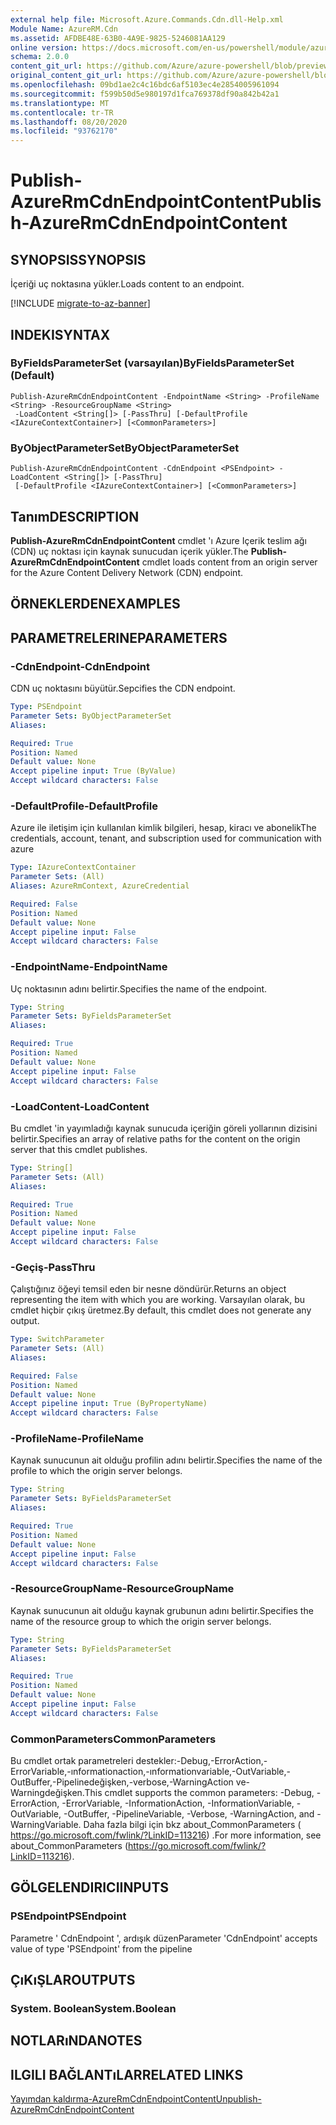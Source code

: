 ```yaml
---
external help file: Microsoft.Azure.Commands.Cdn.dll-Help.xml
Module Name: AzureRM.Cdn
ms.assetid: AFDBE48E-63B0-4A9E-9825-5246081AA129
online version: https://docs.microsoft.com/en-us/powershell/module/azurerm.cdn/publish-azurermcdnendpointcontent
schema: 2.0.0
content_git_url: https://github.com/Azure/azure-powershell/blob/preview/src/ResourceManager/Cdn/Commands.Cdn/help/Publish-AzureRmCdnEndpointContent.md
original_content_git_url: https://github.com/Azure/azure-powershell/blob/preview/src/ResourceManager/Cdn/Commands.Cdn/help/Publish-AzureRmCdnEndpointContent.md
ms.openlocfilehash: 09bd1ae2c4c16bdc6af5103ec4e2854005961094
ms.sourcegitcommit: f599b50d5e980197d1fca769378df90a842b42a1
ms.translationtype: MT
ms.contentlocale: tr-TR
ms.lasthandoff: 08/20/2020
ms.locfileid: "93762170"
---
```

# <span data-ttu-id="60f4c-101">Publish-AzureRmCdnEndpointContent</span><span class="sxs-lookup"><span data-stu-id="60f4c-101">Publish-AzureRmCdnEndpointContent</span></span>

## <span data-ttu-id="60f4c-102">SYNOPSIS</span><span class="sxs-lookup"><span data-stu-id="60f4c-102">SYNOPSIS</span></span>
<span data-ttu-id="60f4c-103">İçeriği uç noktasına yükler.</span><span class="sxs-lookup"><span data-stu-id="60f4c-103">Loads content to an endpoint.</span></span>

[!INCLUDE [migrate-to-az-banner](../../includes/migrate-to-az-banner.md)]

## <span data-ttu-id="60f4c-104">INDEKI</span><span class="sxs-lookup"><span data-stu-id="60f4c-104">SYNTAX</span></span>

### <span data-ttu-id="60f4c-105">ByFieldsParameterSet (varsayılan)</span><span class="sxs-lookup"><span data-stu-id="60f4c-105">ByFieldsParameterSet (Default)</span></span>
```
Publish-AzureRmCdnEndpointContent -EndpointName <String> -ProfileName <String> -ResourceGroupName <String>
 -LoadContent <String[]> [-PassThru] [-DefaultProfile <IAzureContextContainer>] [<CommonParameters>]
```

### <span data-ttu-id="60f4c-106">ByObjectParameterSet</span><span class="sxs-lookup"><span data-stu-id="60f4c-106">ByObjectParameterSet</span></span>
```
Publish-AzureRmCdnEndpointContent -CdnEndpoint <PSEndpoint> -LoadContent <String[]> [-PassThru]
 [-DefaultProfile <IAzureContextContainer>] [<CommonParameters>]
```

## <span data-ttu-id="60f4c-107">Tanım</span><span class="sxs-lookup"><span data-stu-id="60f4c-107">DESCRIPTION</span></span>
<span data-ttu-id="60f4c-108">**Publish-AzureRmCdnEndpointContent** cmdlet 'ı Azure Içerik teslim ağı (CDN) uç noktası için kaynak sunucudan içerik yükler.</span><span class="sxs-lookup"><span data-stu-id="60f4c-108">The **Publish-AzureRmCdnEndpointContent** cmdlet loads content from an origin server for the Azure Content Delivery Network (CDN) endpoint.</span></span>

## <span data-ttu-id="60f4c-109">ÖRNEKLERDEN</span><span class="sxs-lookup"><span data-stu-id="60f4c-109">EXAMPLES</span></span>

## <span data-ttu-id="60f4c-110">PARAMETRELERINE</span><span class="sxs-lookup"><span data-stu-id="60f4c-110">PARAMETERS</span></span>

### <span data-ttu-id="60f4c-111">-CdnEndpoint</span><span class="sxs-lookup"><span data-stu-id="60f4c-111">-CdnEndpoint</span></span>
<span data-ttu-id="60f4c-112">CDN uç noktasını büyütür.</span><span class="sxs-lookup"><span data-stu-id="60f4c-112">Sepcifies the CDN endpoint.</span></span>

```yaml
Type: PSEndpoint
Parameter Sets: ByObjectParameterSet
Aliases: 

Required: True
Position: Named
Default value: None
Accept pipeline input: True (ByValue)
Accept wildcard characters: False
```

### <span data-ttu-id="60f4c-113">-DefaultProfile</span><span class="sxs-lookup"><span data-stu-id="60f4c-113">-DefaultProfile</span></span>
<span data-ttu-id="60f4c-114">Azure ile iletişim için kullanılan kimlik bilgileri, hesap, kiracı ve abonelik</span><span class="sxs-lookup"><span data-stu-id="60f4c-114">The credentials, account, tenant, and subscription used for communication with azure</span></span>

```yaml
Type: IAzureContextContainer
Parameter Sets: (All)
Aliases: AzureRmContext, AzureCredential

Required: False
Position: Named
Default value: None
Accept pipeline input: False
Accept wildcard characters: False
```

### <span data-ttu-id="60f4c-115">-EndpointName</span><span class="sxs-lookup"><span data-stu-id="60f4c-115">-EndpointName</span></span>
<span data-ttu-id="60f4c-116">Uç noktasının adını belirtir.</span><span class="sxs-lookup"><span data-stu-id="60f4c-116">Specifies the name of the endpoint.</span></span>

```yaml
Type: String
Parameter Sets: ByFieldsParameterSet
Aliases: 

Required: True
Position: Named
Default value: None
Accept pipeline input: False
Accept wildcard characters: False
```

### <span data-ttu-id="60f4c-117">-LoadContent</span><span class="sxs-lookup"><span data-stu-id="60f4c-117">-LoadContent</span></span>
<span data-ttu-id="60f4c-118">Bu cmdlet 'in yayımladığı kaynak sunucuda içeriğin göreli yollarının dizisini belirtir.</span><span class="sxs-lookup"><span data-stu-id="60f4c-118">Specifies an array of relative paths for the content on the origin server that this cmdlet publishes.</span></span>

```yaml
Type: String[]
Parameter Sets: (All)
Aliases: 

Required: True
Position: Named
Default value: None
Accept pipeline input: False
Accept wildcard characters: False
```

### <span data-ttu-id="60f4c-119">-Geçiş</span><span class="sxs-lookup"><span data-stu-id="60f4c-119">-PassThru</span></span>
<span data-ttu-id="60f4c-120">Çalıştığınız öğeyi temsil eden bir nesne döndürür.</span><span class="sxs-lookup"><span data-stu-id="60f4c-120">Returns an object representing the item with which you are working.</span></span>
<span data-ttu-id="60f4c-121">Varsayılan olarak, bu cmdlet hiçbir çıkış üretmez.</span><span class="sxs-lookup"><span data-stu-id="60f4c-121">By default, this cmdlet does not generate any output.</span></span>

```yaml
Type: SwitchParameter
Parameter Sets: (All)
Aliases: 

Required: False
Position: Named
Default value: None
Accept pipeline input: True (ByPropertyName)
Accept wildcard characters: False
```

### <span data-ttu-id="60f4c-122">-ProfileName</span><span class="sxs-lookup"><span data-stu-id="60f4c-122">-ProfileName</span></span>
<span data-ttu-id="60f4c-123">Kaynak sunucunun ait olduğu profilin adını belirtir.</span><span class="sxs-lookup"><span data-stu-id="60f4c-123">Specifies the name of the profile to which the origin server belongs.</span></span>

```yaml
Type: String
Parameter Sets: ByFieldsParameterSet
Aliases: 

Required: True
Position: Named
Default value: None
Accept pipeline input: False
Accept wildcard characters: False
```

### <span data-ttu-id="60f4c-124">-ResourceGroupName</span><span class="sxs-lookup"><span data-stu-id="60f4c-124">-ResourceGroupName</span></span>
<span data-ttu-id="60f4c-125">Kaynak sunucunun ait olduğu kaynak grubunun adını belirtir.</span><span class="sxs-lookup"><span data-stu-id="60f4c-125">Specifies the name of the resource group to which the origin server belongs.</span></span>

```yaml
Type: String
Parameter Sets: ByFieldsParameterSet
Aliases: 

Required: True
Position: Named
Default value: None
Accept pipeline input: False
Accept wildcard characters: False
```

### <span data-ttu-id="60f4c-126">CommonParameters</span><span class="sxs-lookup"><span data-stu-id="60f4c-126">CommonParameters</span></span>
<span data-ttu-id="60f4c-127">Bu cmdlet ortak parametreleri destekler:-Debug,-ErrorAction,-ErrorVariable,-ınformationaction,-ınformationvariable,-OutVariable,-OutBuffer,-Pipelinedeğişken,-verbose,-WarningAction ve-Warningdeğişken.</span><span class="sxs-lookup"><span data-stu-id="60f4c-127">This cmdlet supports the common parameters: -Debug, -ErrorAction, -ErrorVariable, -InformationAction, -InformationVariable, -OutVariable, -OutBuffer, -PipelineVariable, -Verbose, -WarningAction, and -WarningVariable.</span></span> <span data-ttu-id="60f4c-128">Daha fazla bilgi için bkz about_CommonParameters ( https://go.microsoft.com/fwlink/?LinkID=113216) .</span><span class="sxs-lookup"><span data-stu-id="60f4c-128">For more information, see about_CommonParameters (https://go.microsoft.com/fwlink/?LinkID=113216).</span></span>

## <span data-ttu-id="60f4c-129">GÖLGELENDIRICI</span><span class="sxs-lookup"><span data-stu-id="60f4c-129">INPUTS</span></span>

### <span data-ttu-id="60f4c-130">PSEndpoint</span><span class="sxs-lookup"><span data-stu-id="60f4c-130">PSEndpoint</span></span>
<span data-ttu-id="60f4c-131">Parametre ' CdnEndpoint ', ardışık düzen</span><span class="sxs-lookup"><span data-stu-id="60f4c-131">Parameter 'CdnEndpoint' accepts value of type 'PSEndpoint' from the pipeline</span></span>

## <span data-ttu-id="60f4c-132">ÇıKıŞLAR</span><span class="sxs-lookup"><span data-stu-id="60f4c-132">OUTPUTS</span></span>

### <span data-ttu-id="60f4c-133">System. Boolean</span><span class="sxs-lookup"><span data-stu-id="60f4c-133">System.Boolean</span></span>

## <span data-ttu-id="60f4c-134">NOTLARıNDA</span><span class="sxs-lookup"><span data-stu-id="60f4c-134">NOTES</span></span>

## <span data-ttu-id="60f4c-135">ILGILI BAĞLANTıLAR</span><span class="sxs-lookup"><span data-stu-id="60f4c-135">RELATED LINKS</span></span>

[<span data-ttu-id="60f4c-136">Yayımdan kaldırma-AzureRmCdnEndpointContent</span><span class="sxs-lookup"><span data-stu-id="60f4c-136">Unpublish-AzureRmCdnEndpointContent</span></span>](./Unpublish-AzureRmCdnEndpointContent.md)


